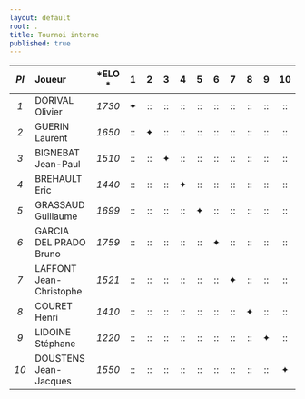 ```yaml
---
layout: default
root: .
title: Tournoi interne
published: true
---
```



|*Pl*|  **Joueur** |   *ELO *          |1 |2 |3 |4 |5 |6 |7 |8 |9 |10|
|:-:|:------------ |:----------------: |:-:|:-:|:-:|:-:|:-:|:-:|:-:|:-:|:-:|:-:|
|*1*| DORIVAL Olivier         | *1730* |&#10022;|::|::|::|::|::|::|::|::|::|
|*2*| GUERIN Laurent          | *1650* |::|&#10022;|::|::|::|::|::|::|::|::|
|*3*| BIGNEBAT Jean-Paul      | *1510* |::|::|&#10022;|::|::|::|::|::|::|::|
|*4*| BREHAULT Eric           | *1440* |::|::|::|&#10022;|::|::|::|::|::|::|
|*5*| GRASSAUD Guillaume      | *1699* |::|::|::|::|&#10022;|::|::|::|::|::|
|*6*| GARCIA DEL PRADO Bruno  | *1759* |::|::|::|::|::|&#10022;|::|::|::|::|
|*7*| LAFFONT Jean-Christophe | *1521* |::|::|::|::|::|::|&#10022;|::|::|::|
|*8*| COURET Henri            | *1410* |::|::|::|::|::|::|::|&#10022;|::|::|
|*9*| LIDOINE Stéphane        | *1220* |::|::|::|::|::|::|::|::|&#10022;|::|
|*10*| DOUSTENS Jean-Jacques  | *1550* |::|::|::|::|::|::|::|::|::|&#10022;|


